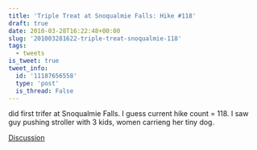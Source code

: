 ```yaml
---
title: 'Triple Treat at Snoqualmie Falls: Hike #118'
draft: true
date: 2010-03-28T16:22:48+00:00
slug: '201003281622-triple-treat-snoqualmie-118'
tags:
  - tweets
is_tweet: true
tweet_info:
  id: '11187656558'
  type: 'post'
  is_thread: False
---
```




did first trifer at Snoqualmie Falls. I guess current hike count = 118. I saw guy pushing stroller with 3 kids, women carrieng her tiny dog.

[Discussion](https://x.com/sytelus/status/11187656558)
